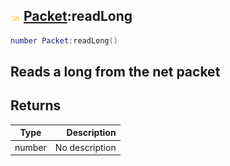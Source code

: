 ## ![shared](.gitbook/assets/shared.png) [Packet](./home/Packet):readLong

```lua
number Packet:readLong()
```

Reads a long from the net packet
------
## Returns

| Type   | Description |
| ------ | ----------: |
| number | No description |

